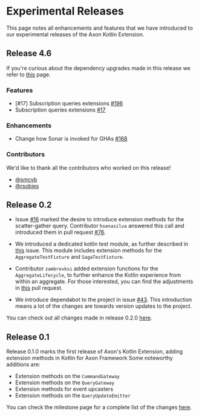 # Experimental Releases

This page notes all enhancements and features that we have introduced to our experimental releases of the Axon Kotlin Extension.

## Release 4.6

If you're curious about the dependency upgrades made in this release we refer to [this](https://github.com/AxonFramework/extension-kotlin/releases/tag/axon-kotlin-4.6.0) page.

### Features

- [#17] Subscription queries extensions [#196](https://github.com/AxonFramework/extension-kotlin/pull/196)
- Subscription queries extensions [#17](https://github.com/AxonFramework/extension-kotlin/issues/17)

### Enhancements

- Change how Sonar is invoked for GHAs [#168](https://github.com/AxonFramework/extension-kotlin/pull/168)

### Contributors

We'd like to thank all the contributors who worked on this release!

- [@smcvb](https://github.com/smcvb)
- [@rsobies](https://github.com/rsobies)

## Release 0.2

* Issue [#16](https://github.com/AxonFramework/extension-kotlin/issues/16) marked the desire to introduce extension methods for the scatter-gather query.
  Contributor `hsenasilva` answered this call and introduced them in pull request [#76](https://github.com/AxonFramework/extension-kotlin/pull/76).

* We introduced a dedicated kotlin test module, as further described in [this](https://github.com/AxonFramework/extension-kotlin/issues/67) issue.
  This module includes extension methods for the `AggregateTestFixture` and `SagaTestFixture`.

* Contributor `zambrovksi` added extension functions for the `AggregateLifecycle`, to further enhance the Kotlin experience from within an aggregate.
  For those interested, you can find the adjustments in [this](https://github.com/AxonFramework/extension-kotlin/pull/72) pull request.

* We introduce dependabot to the project in issue [#43](https://github.com/AxonFramework/extension-kotlin/pull/43).
  This introduction means a lot of the changes are towards version updates to the project.

You can check out all changes made in release 0.2.0 [here](https://github.com/AxonFramework/extension-kotlin/releases/tag/axon-kotlin-0.2.0).

## Release 0.1

Release 0.1.0 marks the first release of Axon's Kotlin Extension, adding extension methods in Kotlin for Axon Framework 
Some noteworthy additions are:

* Extension methods on the `CommandGateway`
* Extension methods on the `QueryGateway`
* Extension methods for event upcasters
* Extension methods on the `QueryUpdateEmitter`

You can check the milestone page for a complete list of the changes [here](https://github.com/AxonFramework/extension-kotlin/issues?q=is%3Aclosed+milestone%3A%22Release+0.1.0%22).